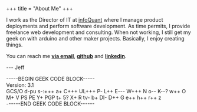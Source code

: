 +++
title =  "About Me"
+++

I work as the Director of IT at
    <a href="https://www.infoquant.com">infoQuant</a> where I manage
    product deployments and perform software development.
    As time permits, I provide freelance web development and consulting.
    When not working, I still get my geek on with arduino and other maker projects. Basically, I enjoy
    creating things. 


You can reach me <a href="/contact"><strong>via email</strong></a>,
    <a href="https://www.github.com/jeffsmithdev"><strong>github</strong></a> and
    <a href="https://www.linkedin.com/in/jeffsmithdev/"><strong>linkedin</strong></a>.

--- Jeff



<div class="geek-code">
-----BEGIN GEEK CODE BLOCK----- <br/>
Version: 3.1<br/>
GCS/O d-pu s-:+++ a+ C+++ UL+++ P- L++ E--- W+++ N o-- K--? w++ O
M+ V PS PE Y+ PGP t+ 5? X+ R tv- b+ DI- D++ G e++ h++ r++ z<br/>
------END GEEK CODE BLOCK------
</div>